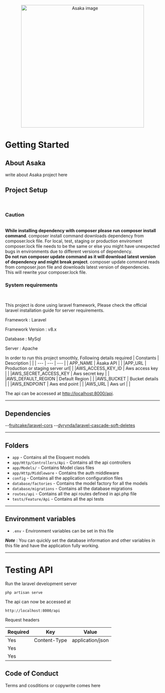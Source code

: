<p align="center"><a href="#" target="_blank"><img src="" alt="Asaka image" width="400"></a></p>

# Getting Started
## About Asaka
write about Asaka project here <br/>
## Project Setup 

<br/>

### Caution
<br/>
<b>While installing dependency with composer please run composer install command</b>. composer install command downloads dependency from composer.lock file. For local, test, staging or production enviroment composer.lock file needs to be the same or else you might have unexpected bugs in environments due to different versions of dependency.
<br/>
<b>Do not run composer update command as it will download latest version of dependency and might break project</b>. composer update command reads from composer.json file and downloads latest version of dependencies. This will rewrite your composer.lock file.
<br/>

### System requirements
<br/>
<p>This project is done using laravel framework, Please check the official laravel installation guide for server requirements.</p>
<p>Framework : Laravel</p>
<p>Framework Version : v8.x</p>
<p>Database :  MySql </p>
<p>Server : Apache</p>

In order to run this project smoothly, Following details required
| Constants | Description |  |
| --- | --- | --- |
| APP_NAME | Asaka API |  |
|APP_URL | Production or staging server url| |
|AWS_ACCESS_KEY_ID | Aws access key | |
|AWS_SECRET_ACCESS_KEY | Aws secret key | |
|AWS_DEFAULT_REGION | Default Region | |
|AWS_BUCKET | Bucket details | |
|AWS_ENDPOINT | Aws end point | |
|AWS_URL | Aws url | | 

The api can be accessed at [http://localhost:8000/api](http://localhost:8000/api).

-------------
## Dependencies

--[fruitcake/laravel-cors](https://github.com/fruitcake/laravel-cors)
--[dyrynda/laravel-cascade-soft-deletes](https://github.com/michaeldyrynda/laravel-cascade-soft-deletes)

---------------
## Folders

- `app` - Contains all the Eloquent models
- `app/Http/Controllers/Api` - Contains all the api controllers
- `app/Models/` - Contains Model class files
- `app/Http/Middleware` - Contains the auth middleware
- `config` - Contains all the application configuration files
- `database/factories` - Contains the model factory for all the models
- `database/migrations` - Contains all the database migrations
- `routes/api` - Contains all the api routes defined in api.php file
- `tests/Feature/Api` - Contains all the api tests

---------------
## Environment variables

- `.env` - Environment variables can be set in this file

***Note*** : You can quickly set the database information and other variables in this file and have the application fully working.

--------------
# Testing API

Run the laravel development server

    php artisan serve

The api can now be accessed at

    http://localhost:8000/api

Request headers

| **Required** 	| **Key**              	| **Value**            	|
|----------	|------------------	|------------------	|
| Yes      	| Content-Type     	| application/json 	|
| Yes      	|	|   	|
| Yes 	| 	|      	|


## Code of Conduct
Terms and cosditions or copywrite comes here